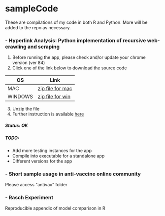 # sampleCode

These are compilations of my code in both R and Python. More will be added to the repo as necessary. 

### - Hyperlink Analysis: Python implementation of recursive web-crawling and scraping
1. Before running the app, please check and/or update your chrome version (ver 84)
2. Click one of the link below to download the source code

OS            | Link
------------- | -------------
MAC           | [zip file for mac](https://github.com/jksinamo/sampleCode/releases/download/v.1.0/WebCrawl.v.1-84-mac.zip)
WINDOWS       | [zip file for win](https://github.com/jksinamo/sampleCode/releases/download/v.1.0/WebCrawl.v.1-84-win.zip)

3. Unzip the file 
4. Further instruction is available [here](https://github.com/jksinamo/sampleCode/blob/experimental/Hyperlink%20Analysis/README.md#webcrawler)

##### Status: OK

##### TODO:
- Add more testing instances for the app
- Compile into executable for a standalone app
- Different versions for the app

### - Short sample usage in anti-vaccine online community 
Please access "antivax" folder

### - Rasch Experiment
Reproducible appendix of model comparison in R 


